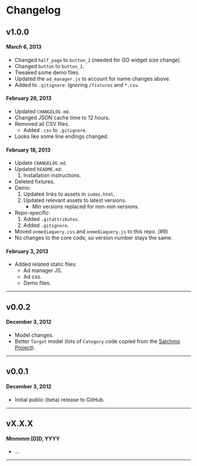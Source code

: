 # Changelog

## v1.0.0

#### March 6, 2013

* Changed `half_page` to `button_2` (needed for GO widget size change).
* Changed `button` to `button_1`.
* Tweaked some demo files.
* Updated the `ad_manager.js` to account for name changes above.
* Added to `.gitignore`: Ignoring `/fixtures` and `*.csv`.

#### February 26, 2013

* Updated `CHANGELOG.md`.
* Changed JSON cache time to 12 hours.
* Removed all CSV files.
	* Added `.csv` to `.gitignore`.
* Looks like some line endings changed.

#### February 18, 2013

* Update `CHANGELOG.md`.
* Updated `README.md`:
	1. Installation instructions.
* Deleted fixtures.
* Demo:
	1. Updated links to assets in `index.html`.
	1. Updated relevant assets to latest versions.
		* Min versions replaced for non-min versions.
* Repo-specific:
	1. Added `.gitattributes`.
	1. Added `.gitignore`.
* Moved `onmediaquery.css` and `onmediaquery.js` to this repo. (#9)
* No changes to the core code, so version number stays the same.

#### February 3, 2013

* Added related static files:
	* Ad manager JS.
	* Ad css.
	* Demo files.

---

## v0.0.2
#### December 3, 2012

* Model changes.
* Better `Target` model (lots of `Category` code copied from the [Satchmo Project](http://www.satchmoproject.com/)).

---

## v0.0.1
#### December 3, 2012

* Initial public (beta) release to GitHub.

---

## vX.X.X
#### Mmmmm [D]D, YYYY

* ...

---